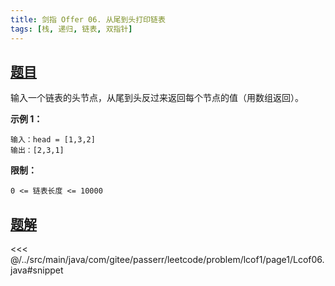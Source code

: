 ```yaml
---
title: 剑指 Offer 06. 从尾到头打印链表
tags: [栈, 递归, 链表, 双指针]
---
```



## [题目](https://leetcode.cn/problems/cong-wei-dao-tou-da-yin-lian-biao-lcof/)
输入一个链表的头节点，从尾到头反过来返回每个节点的值（用数组返回）。

**示例 1：**

```
输入：head = [1,3,2]
输出：[2,3,1]
```

**限制：**

`0 <= 链表长度 <= 10000`


## [题解](https://github.com/PasseRR/JavaLeetCode/blob/master/src/main/java/com/gitee/passerr/leetcode/problem/lcof1/page1/Lcof06.java)

<<< @/../src/main/java/com/gitee/passerr/leetcode/problem/lcof1/page1/Lcof06.java#snippet
